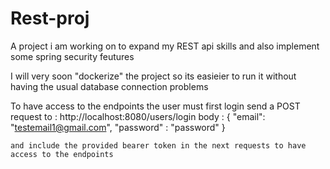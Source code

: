 # Rest-proj
A project i am working on to expand my REST api skills and also implement some spring security feutures 

I will very soon "dockerize" the project so its easieier to run it without having the usual database connection problems 

To have access to the endpoints the user must first login 
  send a POST request to  : http://localhost:8080/users/login 
  body : 
    {
    "email": "testemail1@gmail.com",
    "password" : "password"
    }
    
    and include the provided bearer token in the next requests to have access to the endpoints 
